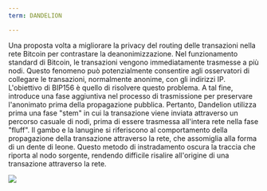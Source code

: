 ```yaml
---
term: DANDELION

---
```

Una proposta volta a migliorare la privacy del routing delle transazioni nella rete Bitcoin per contrastare la deanonimizzazione. Nel funzionamento standard di Bitcoin, le transazioni vengono immediatamente trasmesse a più nodi. Questo fenomeno può potenzialmente consentire agli osservatori di collegare le transazioni, normalmente anonime, con gli indirizzi IP. L'obiettivo di BIP156 è quello di risolvere questo problema. A tal fine, introduce una fase aggiuntiva nel processo di trasmissione per preservare l'anonimato prima della propagazione pubblica. Pertanto, Dandelion utilizza prima una fase "stem" in cui la transazione viene inviata attraverso un percorso casuale di nodi, prima di essere trasmessa all'intera rete nella fase "fluff". Il gambo e la lanugine si riferiscono al comportamento della propagazione della transazione attraverso la rete, che assomiglia alla forma di un dente di leone. Questo metodo di instradamento oscura la traccia che riporta al nodo sorgente, rendendo difficile risalire all'origine di una transazione attraverso la rete.

![](../../dictionnaire/assets/36.webp)